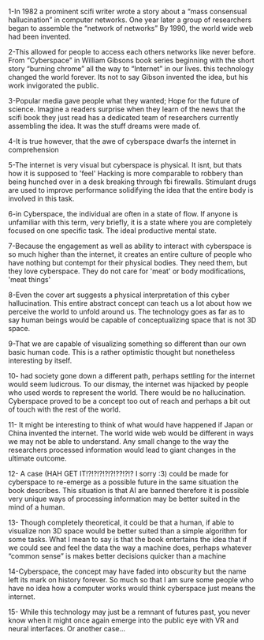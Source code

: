 1-In 1982 a prominent scifi writer wrote a story about a “mass consensual hallucination” in computer networks. One year later a group of researchers began to assemble the “network of networks” By 1990, the world wide web had been invented.

2-This allowed for people to access each others networks like never before. From “Cyberspace” in William Gibsons book series beginning with the short story “burning chrome” all the way to “Internet” in our lives. this technology changed the world forever. Its not to say Gibson invented the idea, but his work invigorated the public.

3-Popular media gave people what they wanted; Hope for the future of science. Imagine a readers surprise when they learn of the news that the scifi book they just read has a dedicated team of researchers currently assembling the idea. It was the stuff dreams were made of.

4-It is true however, that the awe of cyberspace dwarfs the internet in comprehension

5-The internet is very visual but cyberspace is physical. It isnt, but thats how it is supposed to 'feel' Hacking is more comparable to robbery than being hunched over in a desk breaking through fbi firewalls. Stimulant drugs are used to improve performance solidifying the idea that the entire body is involved in this task.

6-in Cyberspace, the individual are often in a state of flow. If anyone is unfamiliar with this term, very briefly, it is a state where you are completely focused on one specific task. The ideal productive mental state.

7-Because the engagement as well as ability to interact with cyberspace is so much higher than the internet, it creates an entire culture of people who have nothing but contempt for their physical bodies. They need them, but they love cyberspace. They do not care for 'meat' or body modifications, 'meat things'

8-Even the cover art suggests a physical interpretation of this cyber hallucination. This entire abstract concept can teach us a lot about how we perceive the world to unfold around us. The technology goes as far as to say human beings would be capable of conceptualizing space that is not 3D space.

9-That we are capable of visualizing something so different than our own basic human code. This is a rather optimistic thought but nonetheless interesting by itself.

10- had society gone down a different path, perhaps settling for the internet would seem ludicrous. To our dismay, the internet was hijacked by people who used words to represent the world. There would be no hallucination. Cyberspace proved to be a concept too out of reach and perhaps a bit out of touch with the rest of the world.

11- It might be interesting to think of what would have happened if Japan or China invented the internet. The world wide web would be different in ways we may not be able to understand. Any small change to the way the researchers processed information would lead to giant changes in the ultimate outcome.

12- A case (HAH GET IT!?!?!?!?!?!??!?!? I sorry :3) could be made for cyberspace to re-emerge as a possible future in the same situation the book describes. This situation is that AI are banned therefore it is possible very unique ways of processing information may be better suited in the mind of a human.

13- Though completely theoretical, it could be that a human, if able to visualize non 3D space would be better suited than a simple algorithm for some tasks. What I mean to say is that the book entertains the idea that if we could see and feel the data the way a machine does, perhaps whatever “common sense” is makes better decisions quicker than a machine

14-Cyberspace, the concept may have faded into obscurity but the name left its mark on history forever. So much so that I am sure some people who have no idea how a computer works would think cyberspace just means the internet.

15- While this technology may just be a remnant of futures past, you never know when it might once again emerge into the public eye with VR and neural interfaces. Or another case...
